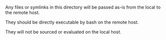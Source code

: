 Any files or symlinks in this directory will be passed as-is from the local to the remote host.

They should be directly executable by bash on the remote host.

They will not be sourced or evaluated on the local host.
